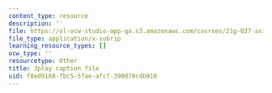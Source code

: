 ```yaml
---
content_type: resource
description: ''
file: https://ol-ocw-studio-app-qa.s3.amazonaws.com/courses/21g-027-asia-in-the-modern-world-images-representations-fall-2016/f8ed9168fbc557aeafcf390d70c4b910_Fg6W-rcCTlc.vtt
file_type: application/x-subrip
learning_resource_types: []
ocw_type: ''
resourcetype: Other
title: 3play caption file
uid: f8ed9168-fbc5-57ae-afcf-390d70c4b910
---
```

